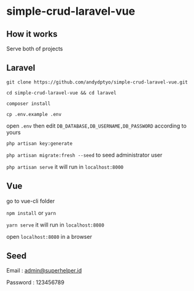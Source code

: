 # simple-crud-laravel-vue

## How it works
Serve both of projects

## Laravel
`git clone https://github.com/andydptyo/simple-crud-laravel-vue.git`

`cd simple-crud-laravel-vue && cd laravel`

`composer install`

`cp .env.example .env`

open `.env` then edit `DB_DATABASE,DB_USERNAME,DB_PASSWORD` according to yours

`php artisan key:generate`

`php artisan migrate:fresh --seed` to seed administrator user

`php artisan serve` it will run in `localhost:8000`

## Vue
go to vue-cli folder

`npm install` or `yarn`

`yarn serve` it will run in `localhost:8080`

open `localhost:8080` in a browser

## Seed
Email : admin@superhelper.id

Password : 123456789
